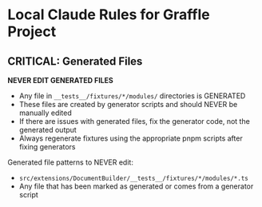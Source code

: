 # Local Claude Rules for Graffle Project

## CRITICAL: Generated Files

**NEVER EDIT GENERATED FILES**

- Any file in `__tests__/fixtures/*/modules/` directories is GENERATED
- These files are created by generator scripts and should NEVER be manually edited
- If there are issues with generated files, fix the generator code, not the generated output
- Always regenerate fixtures using the appropriate pnpm scripts after fixing generators

Generated file patterns to NEVER edit:

- `src/extensions/DocumentBuilder/__tests__/fixtures/*/modules/*.ts`
- Any file that has been marked as generated or comes from a generator script
